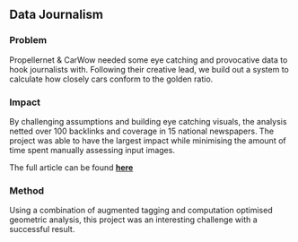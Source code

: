 ## Data Journalism

### Problem
Propellernet & CarWow needed some eye catching and provocative data to hook journalists with. Following their creative lead, we build out a system to calculate how closely cars conform to the golden ratio. 

### Impact
By challenging assumptions and building eye catching visuals, the analysis netted over 100 backlinks and coverage in 15 national newspapers. The project was able to have the largest impact while minimising the amount of time spent manually assessing input images. 

The full article can be found [**here**](https://www.carwow.co.uk/best/best-looking-cars)

### Method
Using a combination of augmented tagging and computation optimised geometric analysis, this project was an interesting challenge with a successful result. 


